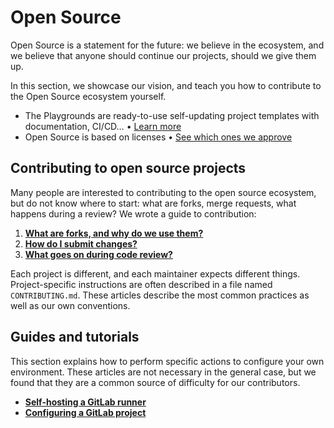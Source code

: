 # Open Source

Open Source is a statement for the future: we believe in the ecosystem, and we believe that anyone should continue our projects, should we give them up. 

In this section, we showcase our vision, and teach you how to contribute to the Open Source ecosystem yourself.

<div class="grid cards" markdown>

- The Playgrounds are ready-to-use self-updating project templates with documentation, CI/CD… • [Learn more](playground.md)
- Open Source is based on licenses • [See which ones we approve](licenses.md)

</div>

## Contributing to open source projects

Many people are interested to contributing to the open source ecosystem, but do not know where to start: what are forks, merge requests, what happens during a review? We wrote a guide to contribution:

1. [**What are forks, and why do we use them?**](contributing/1-forks.md)
2. [**How do I submit changes?**](contributing/2-changes.md)
3. [**What goes on during code review?**](contributing/3-review.md)

Each project is different, and each maintainer expects different things.
Project-specific instructions are often described in a file named `CONTRIBUTING.md`.
These articles describe the most common practices as well as our own conventions.

## Guides and tutorials

This section explains how to perform specific actions to configure your own environment.
These articles are not necessary in the general case, but we found that they are a common source of difficulty for our contributors.

- [**Self-hosting a GitLab runner**](gitlab-runner.md)
- [**Configuring a GitLab project**](gitlab-project.md)
